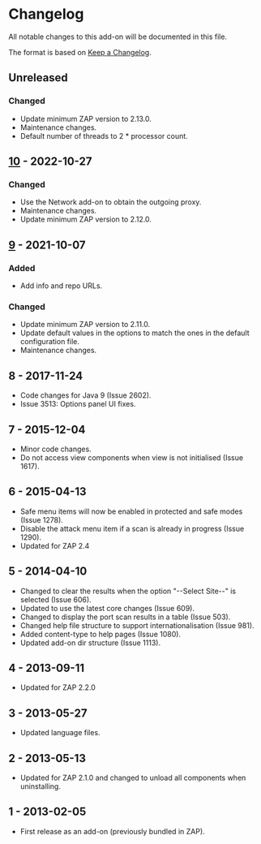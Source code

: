 # Changelog
All notable changes to this add-on will be documented in this file.

The format is based on [Keep a Changelog](https://keepachangelog.com/en/1.0.0/).

## Unreleased
### Changed
- Update minimum ZAP version to 2.13.0.
- Maintenance changes.
- Default number of threads to 2 * processor count.

## [10] - 2022-10-27
### Changed
- Use the Network add-on to obtain the outgoing proxy.
- Maintenance changes.
- Update minimum ZAP version to 2.12.0.

## [9] - 2021-10-07
### Added
- Add info and repo URLs.

### Changed
- Update minimum ZAP version to 2.11.0.
- Update default values in the options to match the ones in the default configuration file.
- Maintenance changes.

## 8 - 2017-11-24

- Code changes for Java 9 (Issue 2602).
- Issue 3513: Options panel UI fixes.

## 7 - 2015-12-04

- Minor code changes.
- Do not access view components when view is not initialised (Issue 1617).

## 6 - 2015-04-13

- Safe menu items will now be enabled in protected and safe modes (Issue 1278).
- Disable the attack menu item if a scan is already in progress (Issue 1290).
- Updated for ZAP 2.4

## 5 - 2014-04-10

- Changed to clear the results when the option "--Select Site--" is selected (Issue 606).
- Updated to use the latest core changes (Issue 609).
- Changed to display the port scan results in a table (Issue 503).
- Changed help file structure to support internationalisation (Issue 981).
- Added content-type to help pages (Issue 1080).
- Updated add-on dir structure (Issue 1113).

## 4 - 2013-09-11

- Updated for ZAP 2.2.0

## 3 - 2013-05-27

- Updated language files.

## 2 - 2013-05-13

- Updated for ZAP 2.1.0 and changed to unload all components when uninstalling.

## 1 - 2013-02-05

- First release as an add-on (previously bundled in ZAP).

[10]: https://github.com/zaproxy/zap-extensions/releases/portscan-v10
[9]: https://github.com/zaproxy/zap-extensions/releases/portscan-v9
